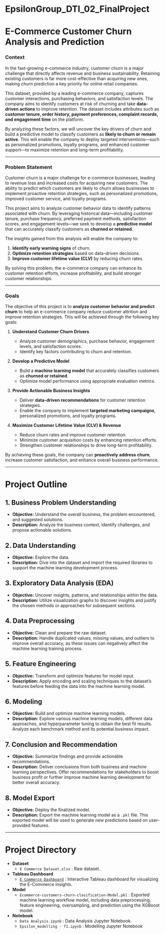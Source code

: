 # EpsilonGroup_DTI_02_FinalProject
# E-Commerce Customer Churn Analysis and Prediction

### **Context**  
In the fast-growing e-commerce industry, customer churn is a major challenge that directly affects revenue and business sustainability. Retaining existing customers is far more cost-effective than acquiring new ones, making churn prediction a key priority for online retail companies.  

This dataset, provided by a leading e-commerce company, captures customer interactions, purchasing behaviors, and satisfaction levels. The company aims to identify customers at risk of churning and take **data-driven actions** to improve retention. The dataset includes attributes such as **customer tenure, order history, payment preferences, complaint records, and engagement time** on the platform.  

By analyzing these factors, we will uncover the key drivers of churn and build a predictive model to classify customers as **likely to churn or remain active**. This will enable the company to deploy targeted interventions—such as personalized promotions, loyalty programs, and enhanced customer support—to maximize retention and long-term profitability.  

---

### **Problem Statement**  
Customer churn is a major challenge for e-commerce businesses, leading to revenue loss and increased costs for acquiring new customers. The ability to predict which customers are likely to churn allows businesses to implement proactive retention strategies, such as personalized promotions, improved customer service, and loyalty programs.  

This project aims to analyze customer behavior data to identify patterns associated with churn. By leveraging historical data—including customer tenure, purchase frequency, preferred payment methods, satisfaction scores, and engagement levels—we seek to develop a **predictive model** that can accurately classify customers as **churned or retained**.  

The insights gained from this analysis will enable the company to:  
1. **Identify early warning signs** of churn.  
2. **Optimize retention strategies** based on data-driven decisions.  
3. **Improve customer lifetime value (CLV)** by reducing churn rates.  

By solving this problem, the e-commerce company can enhance its customer retention efforts, increase profitability, and build stronger customer relationships.  

---

### **Goals**  
The objective of this project is to **analyze customer behavior and predict churn** to help an e-commerce company reduce customer attrition and improve retention strategies. This will be achieved through the following key goals:  

1. **Understand Customer Churn Drivers**  
   - Analyze customer demographics, purchase behavior, engagement levels, and satisfaction scores.  
   - Identify key factors contributing to churn and retention.  

2. **Develop a Predictive Model**  
   - Build a **machine learning model** that accurately classifies customers as **churned or retained**.  
   - Optimize model performance using appropriate evaluation metrics.  

3. **Provide Actionable Business Insights**  
   - Deliver **data-driven recommendations** for customer retention strategies.  
   - Enable the company to implement **targeted marketing campaigns**, personalized promotions, and loyalty programs.  

4. **Maximize Customer Lifetime Value (CLV) & Revenue**  
   - Reduce churn rates and improve customer retention.  
   - Minimize customer acquisition costs by enhancing retention efforts.  
   - Strengthen customer relationships to drive long-term profitability.  

By achieving these goals, the company can **proactively address churn**, increase customer satisfaction, and enhance overall business performance.  

---

# Project Outline

## 1. Business Problem Understanding
- **Objective:** Understand the overall business, the problem encountered, and suggested solutions.
- **Description:** Analyze the business context, identify challenges, and propose actionable solutions.

## 2. Data Understanding
- **Objective:** Explore the data.
- **Description:** Dive into the dataset and import the required libraries to support the machine learning development process.

## 3. Exploratory Data Analysis (EDA)
- **Objective:** Uncover insights, patterns, and relationships within the data.
- **Description:** Utilize visualization graphs to discover insights and justify the chosen methods or approaches for subsequent sections.

## 4. Data Preprocessing
- **Objective:** Clean and prepare the raw dataset.
- **Description:** Handle duplicated values, missing values, and outliers to improve overall accuracy, as these issues can negatively affect the machine learning training process.

## 5. Feature Engineering
- **Objective:** Transform and optimize features for model input.
- **Description:** Apply encoding and scaling techniques to the dataset’s features before feeding the data into the machine learning model.

## 6. Modeling
- **Objective:** Build and optimize machine learning models.
- **Description:** Explore various machine learning models, different data approaches, and hyperparameter tuning to obtain the best fit results. Analyze each benchmark method and its potential business impact.

## 7. Conclusion and Recommendation
- **Objective:** Summarize findings and provide actionable recommendations.
- **Description:** Deliver conclusions from both business and machine learning perspectives. Offer recommendations for stakeholders to boost business profit or further improve machine learning development for better overall accuracy.

## 8. Model Export
- **Objective:** Deploy the finalized model.
- **Description:** Export the machine learning model as a `.pkl` file. This exported model will be used to generate new predictions based on user-provided features.

---

# Project Directory

- **Dataset**
  - `E Commerce Dataset.xlsx` : Raw dataset.
- **Tableau Dashboard**
  - [`E Commerce Dashboard`](https://public.tableau.com/app/profile/garnet.ezra/viz/FinalProjectEpsilonGroup/Story1) : Interactive Tableau dashboard for visualizing the E-Commerce insights.
- **Model**
  - `Ecommerce-customers-churn-clasification-Model.pkl` : Exported machine learning workflow model, including data preprocessing, feature engineering, oversampling, and prediction using the XGBoost model.
- **Notebook**
  - `Data Analysis.ipynb` : Data Analysis Jupyter Notebook.
  - `Epsilon_modelling - f1.ipynb` : Modelling Jupyter Notebook

